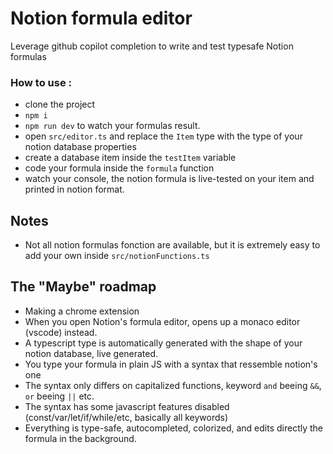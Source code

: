 # Notion formula editor

Leverage github copilot completion to write and test typesafe Notion formulas

### How to use :

- clone the project
- `npm i`
- `npm run dev` to watch your formulas result.
- open `src/editor.ts` and replace the `Item` type with the type of your notion database properties
- create a database item inside the `testItem` variable
- code your formula inside the `formula` function
- watch your console, the notion formula is live-tested on your item and printed in notion format.

## Notes

- Not all notion formulas fonction are available, but it is extremely easy to add your own inside `src/notionFunctions.ts`

## The "Maybe" roadmap

- Making a chrome extension
- When you open Notion's formula editor, opens up a monaco editor (vscode) instead.
- A typescript type is automatically generated with the shape of your notion database, live generated.
- You type your formula in plain JS with a syntax that ressemble notion's one
- The syntax only differs on capitalized functions, keyword `and` beeing `&&`, `or` beeing `||` etc.
- The syntax has some javascript features disabled (const/var/let/if/while/etc, basically all keywords)
- Everything is type-safe, autocompleted, colorized, and edits directly the formula in the background.
